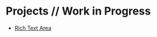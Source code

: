 # Projects // Work in Progress

- [Rich Text Area](https://github.com/andy-goryachev-oracle/Test/blob/rich.text.area/src/goryachev/apps/RichTextAreaDemoApp.java)